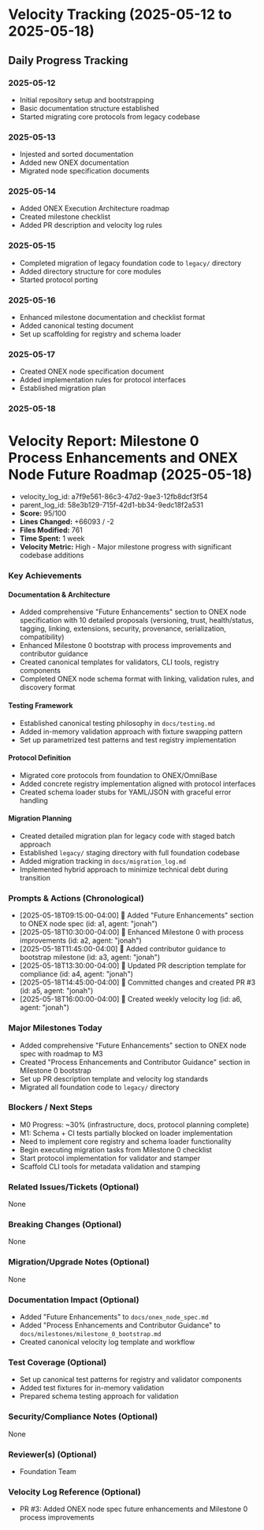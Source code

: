 # Velocity Tracking (2025-05-12 to 2025-05-18)

## Daily Progress Tracking

### 2025-05-12
- Initial repository setup and bootstrapping
- Basic documentation structure established
- Started migrating core protocols from legacy codebase

### 2025-05-13
- Injested and sorted documentation
- Added new ONEX documentation
- Migrated node specification documents

### 2025-05-14
- Added ONEX Execution Architecture roadmap
- Created milestone checklist
- Added PR description and velocity log rules

### 2025-05-15
- Completed migration of legacy foundation code to `legacy/` directory
- Added directory structure for core modules
- Started protocol porting

### 2025-05-16
- Enhanced milestone documentation and checklist format
- Added canonical testing document
- Set up scaffolding for registry and schema loader

### 2025-05-17
- Created ONEX node specification document
- Added implementation rules for protocol interfaces
- Established migration plan

### 2025-05-18

# Velocity Report: Milestone 0 Process Enhancements and ONEX Node Future Roadmap (2025-05-18)

- velocity_log_id: a7f9e561-86c3-47d2-9ae3-12fb8dcf3f54
- parent_log_id: 58e3b129-715f-42d1-bb34-9edc18f2a531
- **Score:** 95/100
- **Lines Changed:** +66093 / -2
- **Files Modified:** 761
- **Time Spent:** 1 week
- **Velocity Metric:** High - Major milestone progress with significant codebase additions

### Key Achievements

#### Documentation & Architecture
- Added comprehensive "Future Enhancements" section to ONEX node specification with 10 detailed proposals (versioning, trust, health/status, tagging, linking, extensions, security, provenance, serialization, compatibility)
- Enhanced Milestone 0 bootstrap with process improvements and contributor guidance
- Created canonical templates for validators, CLI tools, registry components
- Completed ONEX node schema format with linking, validation rules, and discovery format

#### Testing Framework
- Established canonical testing philosophy in `docs/testing.md`
- Added in-memory validation approach with fixture swapping pattern
- Set up parametrized test patterns and test registry implementation

#### Protocol Definition
- Migrated core protocols from foundation to ONEX/OmniBase
- Added concrete registry implementation aligned with protocol interfaces
- Created schema loader stubs for YAML/JSON with graceful error handling

#### Migration Planning
- Created detailed migration plan for legacy code with staged batch approach
- Established `legacy/` staging directory with full foundation codebase
- Added migration tracking in `docs/migration_log.md`
- Implemented hybrid approach to minimize technical debt during transition 

### Prompts & Actions (Chronological)
- [2025-05-18T09:15:00-04:00] 📝 Added "Future Enhancements" section to ONEX node spec (id: a1, agent: "jonah")
- [2025-05-18T10:30:00-04:00] 📝 Enhanced Milestone 0 with process improvements (id: a2, agent: "jonah")
- [2025-05-18T11:45:00-04:00] 📝 Added contributor guidance to bootstrap milestone (id: a3, agent: "jonah")
- [2025-05-18T13:30:00-04:00] 📝 Updated PR description template for compliance (id: a4, agent: "jonah")
- [2025-05-18T14:45:00-04:00] 📝 Committed changes and created PR #3 (id: a5, agent: "jonah")
- [2025-05-18T16:00:00-04:00] 📝 Created weekly velocity log (id: a6, agent: "jonah")

### Major Milestones Today
- Added comprehensive "Future Enhancements" section to ONEX node spec with roadmap to M3
- Created "Process Enhancements and Contributor Guidance" section in Milestone 0 bootstrap
- Set up PR description template and velocity log standards
- Migrated all foundation code to `legacy/` directory

### Blockers / Next Steps
- M0 Progress: ~30% (infrastructure, docs, protocol planning complete)
- M1: Schema + CI tests partially blocked on loader implementation
- Need to implement core registry and schema loader functionality
- Begin executing migration tasks from Milestone 0 checklist
- Start protocol implementation for validator and stamper
- Scaffold CLI tools for metadata validation and stamping

### Related Issues/Tickets (Optional)
None

### Breaking Changes (Optional)
None

### Migration/Upgrade Notes (Optional)
None

### Documentation Impact (Optional)
- Added "Future Enhancements" to `docs/onex_node_spec.md`
- Added "Process Enhancements and Contributor Guidance" to `docs/milestones/milestone_0_bootstrap.md`
- Created canonical velocity log template and workflow

### Test Coverage (Optional)
- Set up canonical test patterns for registry and validator components
- Added test fixtures for in-memory validation
- Prepared schema testing approach for validation

### Security/Compliance Notes (Optional)
None

### Reviewer(s) (Optional)
- Foundation Team

### Velocity Log Reference (Optional)
- PR #3: Added ONEX node spec future enhancements and Milestone 0 process improvements 